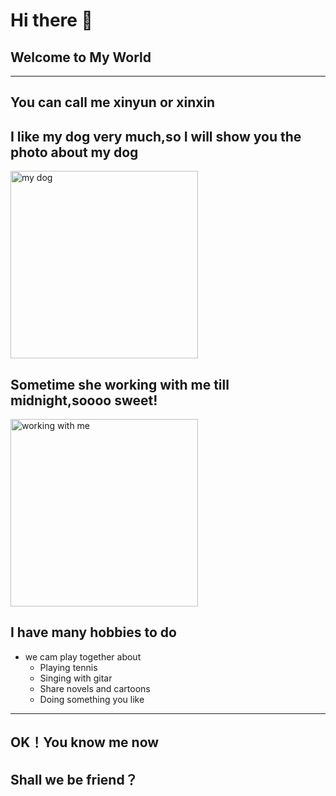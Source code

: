 # Hi there 👋

## Welcome to My World
---
## You can call me xinyun or xinxin

## I like my dog very much,so I will show you the photo about my dog
<img src="https://img-blog.csdnimg.cn/e24d02a99fff4a99b6d041e91ea8086a.png" width = "300" height = "300" alt="my dog" /> 

## Sometime she working with me till midnight,soooo sweet!
<img src="https://img-blog.csdnimg.cn/ed9aa37991f247fd88b279a15ce73f7f.png" width = "300" height = "300" alt="working with me" /> 

## I have many hobbies to do
* we cam play together about
    * Playing tennis
    * Singing with gitar
    * Share novels and cartoons
    * Doing something you like

---
## OK！You know me now
## Shall we be friend？